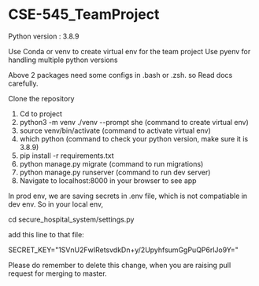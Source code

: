 # CSE-545_TeamProject

Python version : 3.8.9

Use Conda or venv to create virtual env for the team project
Use pyenv for handling multiple python versions

Above 2 packages need some configs in .bash or .zsh. so Read docs carefully. 

Clone the repository

1. Cd to project 
2. python3 -m venv ./venv --prompt she (command to create virtual env)
3. source venv/bin/activate (command to activate virtual env)
4. which python (command to check your python version, make sure it is 3.8.9)
5. pip install -r requirements.txt
6. python manage.py migrate (command to run migrations)
7. python manage.py runserver (command to run dev server)
8. Navigate to localhost:8000 in your browser to see app


In prod env, we are saving secrets in .env file, which is not compatiable in dev env. So in your local env, 

cd secure_hospital_system/settings.py

add this line to that file:

SECRET_KEY="1SVnU2FwIRetsvdkDn+y/2UpyhfsumGgPuQP6rlJo9Y="

Please do remember to delete this change, when you are raising pull request for merging to master.
